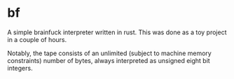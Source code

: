 # bf
A simple brainfuck interpreter written in rust. This was done as a toy project in a couple of hours.

Notably, the tape consists of an unlimited (subject to machine memory constraints) number of bytes, always interpreted as unsigned eight bit integers.

